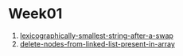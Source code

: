 # Week01

1. [lexicographically-smallest-string-after-a-swap](https://leetcode.com/problems/lexicographically-smallest-string-after-a-swap/)
2. [delete-nodes-from-linked-list-present-in-array](https://leetcode.com/problems/delete-nodes-from-linked-list-present-in-array/)
